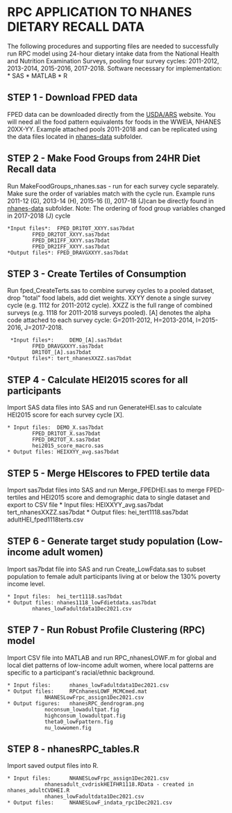 # RPC APPLICATION TO NHANES DIETARY RECALL DATA
The following procedures and supporting files are needed to successfully run RPC model using 24-hour dietary intake data from the National Health and Nutrition Examination Surveys, pooling four survey cycles: 2011-2012, 2013-2014, 2015-2016, 2017-2018.
Software necessary for implementation:
	* SAS
	* MATLAB
	* R


## STEP 1 - Download FPED data
FPED data can be downloaded directly from the [USDA/ARS](https://www.ars.usda.gov/northeast-area/beltsville-md-bhnrc/beltsville-human-nutrition-research-center/food-surveys-research-group/docs/fped-databases/ "USDA/ARS title") website.
You will need all the food pattern equivalents for foods in the WWEIA, NHANES 20XX-YY. Example attached pools 2011-2018 and can be replicated using the data files located in [nhanes-data](https://github.com/bjks10/NHANES_wtofm/tree/main/nhanes-data "nhanes-data title") subfolder. 

## STEP 2 - Make Food Groups from 24HR Diet Recall data
Run MakeFoodGroups_nhanes.sas  - run for each survey cycle separately. Make sure the order of variables match with the cycle run. Example runs 2011-12 (G), 2013-14 (H), 2015-16 (I), 2017-18 (J)can be directly found in [nhanes-data](https://github.com/bjks10/NHANES_wtofm/tree/main/nhanes-data "nhanes-data title") subfolder.
Note: The ordering of food group variables changed in 2017-2018 (J) cycle
	
	*Input files*:	FPED_DR1TOT_XXYY.sas7bdat
			FPED_DR2TOT_XXYY.sas7bdat
			FPED_DR1IFF_XXYY.sas7bdat
			FPED_DR2IFF_XXYY.sas7bdat
	*Output files*:	FPED_DRAVGXXYY.sas7bdat



## STEP 3 - Create Tertiles of Consumption
Run fped_CreateTerts.sas to combine survey cycles to a pooled dataset, drop "total" food labels, add diet weights. 
XXYY denote a single survey cycle (e.g. 1112 for 2011-2012 cycle). 
XXZZ is the full range of combined surveys (e.g. 1118 for 2011-2018 surveys pooled). 
[A] denotes the alpha code attached to each survey cycle: G=2011-2012, H=2013-2014, I=2015-2016, J=2017-2018.
	
	 *Input files*: 	DEMO_[A].sas7bdat
			FPED_DRAVGXXYY.sas7bdat
			DR1TOT_[A].sas7bdat
	*Output files*:	tert_nhanesXXZZ.sas7bdat


## STEP 4 - Calculate HEI2015 scores for all participants
Import SAS data files into SAS and run GenerateHEI.sas to calculate HEI2015 score for each survey cycle [X].
  	
	* Input files:	DEMO_X.sas7bdat
			FPED_DR1TOT_X.sas7bdat
			FPED_DR2TOT_X.sas7bdat
			hei2015_score_macro.sas
	* Output files:	HEIXXYY_avg.sas7bdat

## STEP 5 - Merge HEIscores to FPED tertile data
Import sas7bdat files into SAS and run Merge_FPEDHEI.sas to merge FPED-tertiles and HEI2015 score and demographic data to single dataset and export to CSV file
  	* Input files:	HEIXXYY_avg.sas7bdat
			tert_nhanesXXZZ.sas7bdat
	* Output files: hei_tert1118.sas7bdat
			adultHEI_fped1118terts.csv

## STEP 6 - Generate target study population (Low-income adult women)
Import sas7bdat file into SAS and run Create_LowFdata.sas to subset population to female adult participants living at or below the 130% poverty income level.

	* Input files:	hei_tert1118.sas7bdat
	* Output files:	nhanes1118_lowFdietdata.sas7bdat
			nhanes_lowFadultdata1Dec2021.csv

## STEP 7 - Run Robust Profile Clustering (RPC) model
Import CSV file into MATLAB and run RPC_nhanesLOWF.m for global and local diet patterns of low-income adult women, where local patterns are specific to a participant's racial/ethnic background. 

	* Input files:		nhanes_lowFadultdata1Dec2021.csv
	* Output files:		RPCnhanesLOWF_MCMCmed.mat
				NHANESLowFrpc_assign1Dec2021.csv
	* Output figures: 	nhanesRPC_dendrogram.png
				noconsum_lowadultpat.fig
				highconsum_lowadultpat.fig
				theta0_lowFpattern.fig
				nu_lowwomen.fig

## STEP 8 - nhanesRPC_tables.R
Import saved output files into R. 

	* Input files:		NHANESLowFrpc_assign1Dec2021.csv
				nhanesadult_cvdriskHEIFHR1118.RData - created in nhanes_adultCVDHEI.R
				nhanes_lowFadultdata1Dec2021.csv 
	* Output files: 	NHANESLowF_indata_rpc1Dec2021.csv
